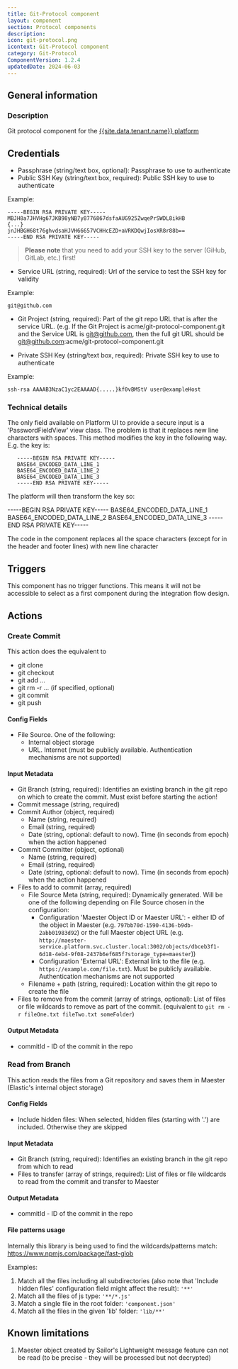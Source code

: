 ```yaml
---
title: Git-Protocol component
layout: component
section: Protocol components
description:
icon: git-protocol.png
icontext: Git-Protocol component
category: Git-Protocol
ComponentVersion: 1.2.4
updatedDate: 2024-06-03
---
```


## General information

### Description

Git protocol component for the [{{site.data.tenant.name}} platform](http://www.{{site.data.tenant.name}})

## Credentials

- Passphrase (string/text box, optional): Passphrase to use to authenticate
- Public SSH Key (string/text box, required): Public SSH key to use to authenticate

Example:

```
-----BEGIN RSA PRIVATE KEY-----
MBJH8a7JHVHg67JKB98yNB7y8776867dsfaAUG925ZwqePrSWDL8ikHB
{...}
jnJHBGH68t76ghvdsaHJVH66657VCHHcEZD+aVRKDQwjIosXR8r88b==
-----END RSA PRIVATE KEY-----
```

> **Please note** that you need to add your SSH key to the server (GiHub, GitLab, etc.) first!

- Service URL (string, required): Url of the service to test the SSH key for validity

Example:

```
git@github.com
```

- Git Project (string, required): Part of the git repo URL that is after the service URL. (e.g. If the Git Project is acme/git-protocol-component.git and the Service URL is git@github.com, then the full git URL should be git@github.com:acme/git-protocol-component.git

- Private SSH Key (string/text box, required): Private SSH key to use to authenticate

Example:

```
ssh-rsa AAAAB3NzaC1yc2EAAAAD{.....}kf0vBMStV user@exampleHost
```

### Technical details

The only field available on Platform UI to provide a secure input is a 'PasswordFieldView' view class. The problem is that it replaces new line characters with spaces.
This method modifies the key in the following way. E.g. the key is:

```
   -----BEGIN RSA PRIVATE KEY-----
   BASE64_ENCODED_DATA_LINE_1
   BASE64_ENCODED_DATA_LINE_2
   BASE64_ENCODED_DATA_LINE_3
   -----END RSA PRIVATE KEY-----
```

The platform will then transform the key so:

-----BEGIN RSA PRIVATE KEY----- BASE64_ENCODED_DATA_LINE_1 BASE64_ENCODED_DATA_LINE_2 BASE64_ENCODED_DATA_LINE_3 -----END RSA PRIVATE KEY-----

The code in the component replaces all the space characters (except for in the header and footer lines) with new line character

## Triggers

This component has no trigger functions. This means it will not be accessible to
select as a first component during the integration flow design.

## Actions

### Create Commit

This action does the equivalent to
- git clone
- git checkout <branch>
- git add ...
- git rm -r ... (if specified, optional)
- git commit
- git push

#### Config Fields

- File Source. One of the following:
  - Internal object storage
  - URL. Internet (must be publicly available. Authentication mechanisms are not supported)

#### Input Metadata

- Git Branch (string, required): Identifies an existing branch in the git repo on which to create the commit. Must exist before starting the action!
- Commit message (string, required)
- Commit Author (object, required)
  - Name (string, required)
  - Email (string, required)
  - Date (string, optional: default to now). Time (in seconds from epoch) when the action happened
- Commit Committer (object, optional)
  - Name (string, required)
  - Email (string, required)
  - Date (string, optional: default to now). Time (in seconds from epoch) when the action happened
- Files to add to commit (array, required)
  - File Source Meta (string, required): Dynamically generated. Will be one of the following depending on File Source chosen in the configuration:
    - Configuration 'Maester Object ID or Maester URL': - either ID of the object in Maester (e.g. `797bb70d-1590-4136-b9db-2abb01983d92`) or the full Maester object URL (e.g. `http://maester-service.platform.svc.cluster.local:3002/objects/dbceb3f1-6d18-4eb4-9f08-2437b6ef685f?storage_type=maester`)) 
    - Configuration 'External URL': External link to the file (e.g. `https://example.com/file.txt`). Must be publicly available. Authentication mechanisms are not supported
  - Filename + path (string, required): Location within the git repo to create the file
- Files to remove from the commit (array of strings, optional): List of files or file wildcards to remove as part of the commit. (equivalent to `git rm -r fileOne.txt fileTwo.txt someFolder`)

#### Output Metadata

* commitId - ID of the commit in the repo

### Read from Branch

This action reads the files from a Git repository and saves them in Maester (Elastic's internal object storage)

#### Config Fields

- Include hidden files: When selected, hidden files (starting with '.') are included. Otherwise they are skipped

#### Input Metadata

- Git Branch (string, required): Identifies an existing branch in the git repo from which to read
- Files to transfer (array of strings, required): List of files or file wildcards to read from the commit and transfer to Maester

#### Output Metadata

* commitId - ID of the commit in the repo

#### File patterns usage

Internally this library is being used to find the wildcards/patterns match: https://www.npmjs.com/package/fast-glob

Examples:

1. Match all the files including all subdirectories (also note that 'Include hidden files' configuration field might affect the result): `'**'`
2. Match all the files of js type: `'**/*.js'`
3. Match a single file in the root folder: `'component.json'`
4. Match all the files in the given 'lib' folder: `'lib/**'`

## Known limitations

1. Maester object created by Sailor's Lightweight message feature can not be read (to be precise - they will be processed but not decrypted)
